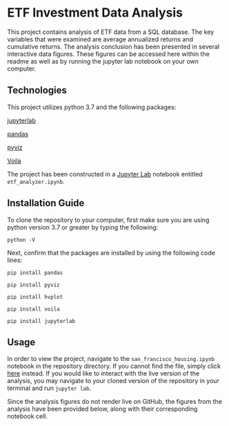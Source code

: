 # ETF Investment Data Analysis

This project contains analysis of ETF data from a SQL database. The key variables that were examined are average annualized returns and cumulative returns. The analysis conclusion has been presented in several interactive data figures. These figures can be accessed here within the readme as well as by running the jupyter lab notebook on your own computer. 

## Technologies

This project utilizes python 3.7 and the following packages:

[jupyterlab](https://jupyter.org/)

[pandas](https://pandas.pydata.org/)

[pyviz](https://pyviz.org/)

[Voila](https://pypi.org/project/voila/)

The project has been constructed in a [Jupyter Lab](https://jupyter.org/) notebook entitled `etf_analyzer.ipynb`.

## Installation Guide

To clone the repository to your computer, first make sure you are using python version 3.7 or greater by typing the following:

`python -V`

Next, confirm that the packages are installed by using the following code lines:

`pip install pandas`

`pip install pyviz`

`pip install hvplot`

`pip install voila`

`pip install jupyterlab`

## Usage

In order to view the project, navigate to the `san_francisco_housing.ipynb` notebook in the repository directory. If you cannot find the file, simply click [here](https://github.com/MaxAcheson/Module_7_Challenge/blob/main/Starter_Code/etf_analyzer.ipynb) instead. If you would like to interact with the live version of the analysis, you may navigate to your cloned version of the repository in your terminal and run `jupyter lab`.

Since the analysis figures do not render live on GitHub, the figures from the analysis have been provided below, along with their corresponding notebook cell.
